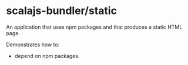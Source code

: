 scalajs-bundler/static
=====================

An application that uses npm packages and that produces
a static HTML page.

Demonstrates how to:
- depend on npm packages.
